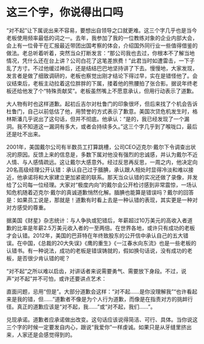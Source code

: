 # 这三个字，你说得出口吗

“对不起”让下属说出来不容易，要想出自领导之口就更难。这三个字几乎也是当今老板使用频率最低的词之一。去年，我参加了我的一位教练对象的企业内部大会，会上有一位骨干在汇报最近带团出国考察的体会，介绍国外同行业一些值得借鉴的做法。老总听着听着，突然当众打断发言：“那公司我也去过，你根本不了解当地情况，凭什么还在台上讲？公司白花了这笔差旅费！”此君当时如遭雷击，一下子乱了方寸。不过他缓过神后，还是结结巴巴地坚持讲了下去。慢慢地，大家发现，发言者是做了细致调研的，老板也察觉出刚才结论下得过早，实在是错怪他了。会议结束后，老板主动拉着这位胖胖的下属，搂着他的熊腰拍了张合影。据说年终老板还给他发了个“特殊贡献奖”。老板虽然嘴上不愿意承认，但用行动表示了道歉。 

大人物有时也这样道歉。起初丘吉尔对杜鲁门的印象很坏，但后来找了个机会告诉杜鲁门，自己以前低估了他，用赞誉的方式表示了歉意。美国次贷危机发生时，格林斯潘几乎说出了这句话，但并不彻底。他承认：“是的，我已经发现了一个漏洞。我不知道这一漏洞有多大，或者会持续多久。”这三个字几乎到了喉咙口，最后还是吐不出来。 

2001年，美国戴尔公司有半数员工打算跳槽，公司CEO迈克尔·戴尔下令调查出状况的原因。反馈上来的信息是，多数下属对他没有强烈的忠诚感，并认为戴尔不近人情、与人感情疏远。这让戴尔大感意外。经过反思再反思，一周之内，他决定向20名高级经理公开认错：承认自己过于腼腆，承认跟人相处时显得冷淡和难以接近，他承诺将和大家建立更加紧密的联系。那天当众认错的实况还做了录像，并发给了公司每一位经理。大家对“极度内向”的戴尔会公开检讨感到非常震惊，一场认知危机随着迈克尔·戴尔的真诚道歉悄然化解。腼腆也能算是错误吗？戴尔的回答是：如果员工说是，那就是！道歉有时看上去是一种认错的表现，其实更是一种对对方感受的尊重。 

据美国《财星》杂志统计：与人争执或犯错后，年薪超过10万美元的高收入者道歉的比率是年薪2.5万美元收入者的一至两倍。在世界各地，或许只有成功的老板才会认错。2012年，美国的巴菲特在年终致股东的公开信中承认自己的五大错误。在中国，《总裁的20大失误》《鹰的重生》《一江春水向东流》也是一些老板的认错书。有一种说法，成功的老板是错误铸就的，假如换句话说，没有成功的老板，是否很少肯认错的呢？ 

“对不起”之所以难以启齿，对讲话者来说需要勇气、需要放下身段。不过，说声“对不起”并不可怕，或许还要讲点艺术： 

直面问题，忌用“但是”。大部分道歉会这样：“对不起……是你没理解我”“也许看起来是我的错，但……”道歉者不像是为个人行为道歉，而像是在指责对方的挑衅行径。真正的道歉应该是“对不起，我……”或“对不起，我们……”。 

兑现承诺。道歉者应承诺做出改变。这句话应该说得简洁、可行、具体。当你说这三个字的时候一定要发自内心，跟说“我爱你”一样虔诚。如果只是从牙缝里挤出来，人家还是会感觉得到的。